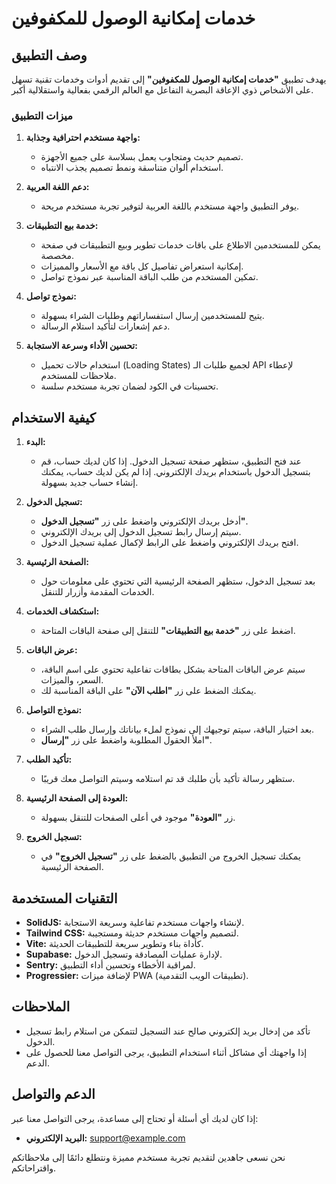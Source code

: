 # خدمات إمكانية الوصول للمكفوفين

## وصف التطبيق

يهدف تطبيق **"خدمات إمكانية الوصول للمكفوفين"** إلى تقديم أدوات وخدمات تقنية تسهل على الأشخاص ذوي الإعاقة البصرية التفاعل مع العالم الرقمي بفعالية واستقلالية أكبر.

### ميزات التطبيق

1. **واجهة مستخدم احترافية وجذابة:**

   - تصميم حديث ومتجاوب يعمل بسلاسة على جميع الأجهزة.
   - استخدام ألوان متناسقة ونمط تصميم يجذب الانتباه.

2. **دعم اللغة العربية:**

   - يوفر التطبيق واجهة مستخدم باللغة العربية لتوفير تجربة مستخدم مريحة.

3. **خدمة بيع التطبيقات:**

   - يمكن للمستخدمين الاطلاع على باقات خدمات تطوير وبيع التطبيقات في صفحة مخصصة.
   - إمكانية استعراض تفاصيل كل باقة مع الأسعار والمميزات.
   - تمكين المستخدم من طلب الباقة المناسبة عبر نموذج تواصل.

4. **نموذج تواصل:**

   - يتيح للمستخدمين إرسال استفساراتهم وطلبات الشراء بسهولة.
   - دعم إشعارات لتأكيد استلام الرسالة.

5. **تحسين الأداء وسرعة الاستجابة:**

   - استخدام حالات تحميل (Loading States) لجميع طلبات الـ API لإعطاء ملاحظات للمستخدم.
   - تحسينات في الكود لضمان تجربة مستخدم سلسة.

## كيفية الاستخدام

1. **البدء:**

   - عند فتح التطبيق، ستظهر صفحة تسجيل الدخول. إذا كان لديك حساب، قم بتسجيل الدخول باستخدام بريدك الإلكتروني. إذا لم يكن لديك حساب، يمكنك إنشاء حساب جديد بسهولة.

2. **تسجيل الدخول:**

   - أدخل بريدك الإلكتروني واضغط على زر **"تسجيل الدخول"**.
   - سيتم إرسال رابط تسجيل الدخول إلى بريدك الإلكتروني.
   - افتح بريدك الإلكتروني واضغط على الرابط لإكمال عملية تسجيل الدخول.

3. **الصفحة الرئيسية:**

   - بعد تسجيل الدخول، ستظهر الصفحة الرئيسية التي تحتوي على معلومات حول الخدمات المقدمة وأزرار للتنقل.

4. **استكشاف الخدمات:**

   - اضغط على زر **"خدمة بيع التطبيقات"** للتنقل إلى صفحة الباقات المتاحة.

5. **عرض الباقات:**

   - سيتم عرض الباقات المتاحة بشكل بطاقات تفاعلية تحتوي على اسم الباقة، السعر، والميزات.
   - يمكنك الضغط على زر **"اطلب الآن"** على الباقة المناسبة لك.

6. **نموذج التواصل:**

   - بعد اختيار الباقة، سيتم توجيهك إلى نموذج لملء بياناتك وإرسال طلب الشراء.
   - املأ الحقول المطلوبة واضغط على زر **"إرسال"**.

7. **تأكيد الطلب:**

   - ستظهر رسالة تأكيد بأن طلبك قد تم استلامه وسيتم التواصل معك قريبًا.

8. **العودة إلى الصفحة الرئيسية:**

   - زر **"العودة"** موجود في أعلى الصفحات للتنقل بسهولة.

9. **تسجيل الخروج:**

   - يمكنك تسجيل الخروج من التطبيق بالضغط على زر **"تسجيل الخروج"** في الصفحة الرئيسية.

## التقنيات المستخدمة

- **SolidJS:** لإنشاء واجهات مستخدم تفاعلية وسريعة الاستجابة.
- **Tailwind CSS:** لتصميم واجهات مستخدم حديثة ومستجيبة.
- **Vite:** كأداة بناء وتطوير سريعة للتطبيقات الحديثة.
- **Supabase:** لإدارة عمليات المصادقة وتسجيل الدخول.
- **Sentry:** لمراقبة الأخطاء وتحسين أداء التطبيق.
- **Progressier:** لإضافة ميزات PWA (تطبيقات الويب التقدمية).

## الملاحظات

- تأكد من إدخال بريد إلكتروني صالح عند التسجيل لتتمكن من استلام رابط تسجيل الدخول.
- إذا واجهتك أي مشاكل أثناء استخدام التطبيق، يرجى التواصل معنا للحصول على الدعم.

## الدعم والتواصل

إذا كان لديك أي أسئلة أو تحتاج إلى مساعدة، يرجى التواصل معنا عبر:

- **البريد الإلكتروني:** support@example.com

نحن نسعى جاهدين لتقديم تجربة مستخدم مميزة ونتطلع دائمًا إلى ملاحظاتكم واقتراحاتكم.